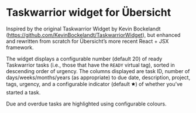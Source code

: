 # Taskwarrior widget for Übersicht

Inspired by the original Taskwarrior Widget by Kevin Bockelandt (<https://github.com/KevinBockelandt/TaskwarriorWidget>), but enhanced and rewritten from scratch for Übersicht’s more recent React + JSX framework.

The widget displays a configurable number (default 20) of ready Taskwarrior tasks (i.e., those that have the `READY` virtual tag), sorted in descending order of urgency. The columns displayed are task ID, number of days/weeks/months/years (as appropriate) to due date, description, project, tags, urgency, and a configurable indicator (default 🟊) of whether you’ve started a task.

Due and overdue tasks are highlighted using configurable colours.
